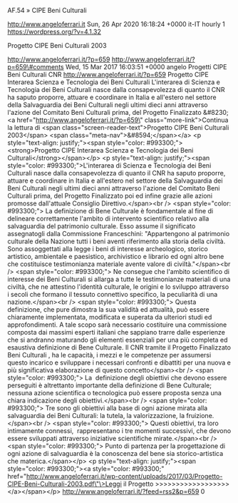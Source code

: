 AF.54 » CIPE Beni Culturali

http://www.angeloferrari.it Sun, 26 Apr 2020 16:18:24 +0000 it-IT hourly 1 https://wordpress.org/?v=4.1.32

Progetto CIPE Beni Culturali 2003

http://www.angeloferrari.it/?p=659 http://www.angeloferrari.it/?p=659\#comments Wed, 15 Mar 2017 16:03:51 +0000 angelo Progetti CIPE Beni Culturali CNR http://www.angeloferrari.it/?p=659 Progetto CIPE Interarea Scienza e Tecnologia dei Beni Culturali L'interarea di Scienza e Tecnologia dei Beni Culturali nasce dalla consapevolezza di quanto il CNR ha saputo proporre, attuare e coordinare in Italia e all'estero nel settore della Salvaguardia dei Beni Culturali negli ultimi dieci anni attraverso l'azione del Comitato Beni Culturali prima, del Progetto Finalizzato &\#8230; \<a href=\"http://www.angeloferrari.it/?p=659\" class=\"more-link\"\>Continua la lettura di \<span class=\"screen-reader-text\"\>Progetto CIPE Beni Culturali 2003\</span\> \<span class=\"meta-nav\"\>&\#8594;\</span\>\</a\> \<p style=\"text-align: justify;\"\>\<span style=\"color: \#993300;\"\>\<strong\>Progetto CIPE Interarea Scienza e Tecnologia dei Beni Culturali\</strong\>\</span\>\</p\> \<p style=\"text-align: justify;\"\>\<span style=\"color: \#993300;\"\>L'interarea di Scienza e Tecnologia dei Beni Culturali nasce dalla consapevolezza di quanto il CNR ha saputo proporre, attuare e coordinare in Italia e all'estero nel settore della Salvaguardia dei Beni Culturali negli ultimi dieci anni attraverso l'azione del Comitato Beni Culturali prima, del Progetto Finalizzato poi ed infine grazie alle azioni promosse dall'attuale Consiglio Direttivo.\</span\>\<br /\> \<span style=\"color: \#993300;\"\> La definizione di Bene Culturale è fondamentale al fine di delineare correttamente l'ambito di intervento scientifico relativo alla salvaguardia del patrimonio culturale. Esso assume il significato assegnatogli dalla Commissione Franceschini: "Appartengono al patrimonio culturale della Nazione tutti i beni aventi riferimento alla storia della civiltà. Sono assoggettati alla legge i beni di interesse archeologico, storico artistico, ambientale e paesistico, archivistico e librario ed ogni altro bene che costituisce testimonianza materiale avente valore di civiltà."\</span\>\<br /\> \<span style=\"color: \#993300;\"\> Ne consegue che l'ambito scientifico di interesse dei Beni Culturali si allarga a tutte le testimonianze materiali di una civiltà, che ne attestino l'identità culturale, le origini e lo sviluppo attraverso i secoli che formano il tessuto connettivo specifico, la peculiarità di una nazione.\</span\>\<br /\> \<span style=\"color: \#993300;\"\> Questa definizione, che pure dimostra la sua validità ed attualità, può essere chiaramente implementata, modificata e superata da ulteriori studi ed approfondimenti. A tale scopo sarà necessario costituire una commissione composta dai massimi esperti italiani che sappiano trarre dalle esperienze che si andranno maturando gli elementi essenziali per una più completa ed esaustiva definizione di Bene Culturale. Il CNR tramite il Progetto Finalizzato Beni Culturali , ha le capacità, i mezzi e le competenze per assumersi questo incarico e sviluppare i necessari confronti e dibattiti per una nuova e più significativa elaborazione di questo concetto\</span\>\<br /\> \<span style=\"color: \#993300;\"\> La  definizione degli obiettivi che devono essere perseguiti è altrettanto importante della definizione di Bene Culturale; nessuna azione scientifica o tecnologica può essere proposta senza una chiara indicazione degli obiettivi.\</span\>\<br /\> \<span style=\"color: \#993300;\"\> Tre sono gli obiettivi alla base di ogni azione mirata alla salvaguardia dei Beni Culturali: la tutela, la valorizzazione, la fruizione.\</span\>\<br /\> \<span style=\"color: \#993300;\"\> Questi obiettivi, tra loro intimamente connessi,  rappresentano i tre momenti successivi, che devono essere sviluppati attraverso iniziative scientifiche mirate.\</span\>\<br /\> \<span style=\"color: \#993300;\"\> Punto di partenza per la progettazione di ogni azione di salvaguardia è la conoscenza del bene sia storico-artistica che materica.\</span\>\</p\> \<p style=\"text-align: justify;\"\>\<span style=\"color: \#993300;\"\>\<a style=\"color: \#993300;\" href=\"http://www.angeloferrari.it/wp-content/uploads/2017/03/Progetto-CIPE-Beni-Culturali-2003.pdf\"\>Leggi il Progetto &gt;&gt;&gt;&gt;&gt;&gt;&gt;&gt;&gt;&gt;&gt;&gt;&gt;&gt;&gt;&gt;&gt;&gt;\</a\>\</span\>\</p\> http://www.angeloferrari.it/?feed=rss2&p=659 0
